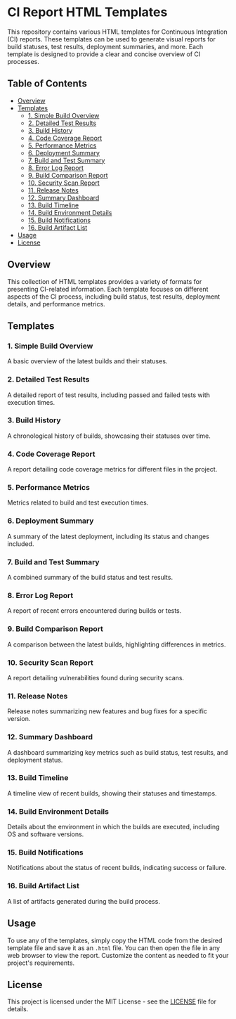 # CI Report HTML Templates

This repository contains various HTML templates for Continuous Integration (CI) reports. These templates can be used to generate visual reports for build statuses, test results, deployment summaries, and more. Each template is designed to provide a clear and concise overview of CI processes.

## Table of Contents

- [Overview](#overview)
- [Templates](#templates)
  - [1. Simple Build Overview](#1-simple-build-overview)
  - [2. Detailed Test Results](#2-detailed-test-results)
  - [3. Build History](#3-build-history)
  - [4. Code Coverage Report](#4-code-coverage-report)
  - [5. Performance Metrics](#5-performance-metrics)
  - [6. Deployment Summary](#6-deployment-summary)
  - [7. Build and Test Summary](#7-build-and-test-summary)
  - [8. Error Log Report](#8-error-log-report)
  - [9. Build Comparison Report](#9-build-comparison-report)
  - [10. Security Scan Report](#10-security-scan-report)
  - [11. Release Notes](#11-release-notes)
  - [12. Summary Dashboard](#12-summary-dashboard)
  - [13. Build Timeline](#13-build-timeline)
  - [14. Build Environment Details](#14-build-environment-details)
  - [15. Build Notifications](#15-build-notifications)
  - [16. Build Artifact List](#16-build-artifact-list)
- [Usage](#usage)
- [License](#license)

## Overview

This collection of HTML templates provides a variety of formats for presenting CI-related information. Each template focuses on different aspects of the CI process, including build status, test results, deployment details, and performance metrics.

## Templates

### 1. Simple Build Overview

A basic overview of the latest builds and their statuses.

### 2. Detailed Test Results

A detailed report of test results, including passed and failed tests with execution times.

### 3. Build History

A chronological history of builds, showcasing their statuses over time.

### 4. Code Coverage Report

A report detailing code coverage metrics for different files in the project.

### 5. Performance Metrics

Metrics related to build and test execution times.

### 6. Deployment Summary

A summary of the latest deployment, including its status and changes included.

### 7. Build and Test Summary

A combined summary of the build status and test results.

### 8. Error Log Report

A report of recent errors encountered during builds or tests.

### 9. Build Comparison Report

A comparison between the latest builds, highlighting differences in metrics.

### 10. Security Scan Report

A report detailing vulnerabilities found during security scans.

### 11. Release Notes

Release notes summarizing new features and bug fixes for a specific version.

### 12. Summary Dashboard

A dashboard summarizing key metrics such as build status, test results, and deployment status.

### 13. Build Timeline

A timeline view of recent builds, showing their statuses and timestamps.

### 14. Build Environment Details

Details about the environment in which the builds are executed, including OS and software versions.

### 15. Build Notifications

Notifications about the status of recent builds, indicating success or failure.

### 16. Build Artifact List

A list of artifacts generated during the build process.

## Usage

To use any of the templates, simply copy the HTML code from the desired template file and save it as an `.html` file. You can then open the file in any web browser to view the report. Customize the content as needed to fit your project's requirements.

## License

This project is licensed under the MIT License - see the [LICENSE](LICENSE) file for details.
